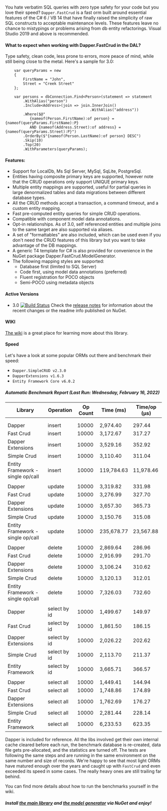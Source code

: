 You hate verbatim SQL queries with zero type safety for your code but you love their speed? ``Dapper.FastCrud`` is a fast orm built around essential features of the C# 6 / VB 14 that have finally raised the simplicity of raw SQL constructs to acceptable maintenance levels. These features leave no chance to mistypings or problems arising from db entity refactorings.
Visual Studio 2019 and above is recommended. 

#### What to expect when working with Dapper.FastCrud in the DAL? 
Type safety, clean code, less prone to errors, more peace of mind, while still being close to the metal. Here's a sample for 3.0:
```
    var queryParams = new 
    {
        FirstName = "John",
        Street = "Creek Street"
    };

    var persons = dbConnection.Find<Person>(statement => statement
        .WithAlias("person")
        .Include<Address>(join => join.InnerJoin()
                                      .WithAlias("address"))
        .Where($@"
           {nameof(Person.FirstName):of person} = {nameof(queryParams.FirstName):P} 
           AND {nameof(Address.Street):of address} = {nameof(queryParams.Street):P}")  
        .OrderBy($"{nameof(Person.LastName):of person} DESC")  
        .Skip(10)  
        .Top(20)  
        .WithParameters(queryParams);
```

#### Features:
- Support for LocalDb, Ms Sql Server, MySql, SqLite, PostgreSql.
- Entities having composite primary keys are supported, however note that the CRUD operations only support UNIQUE primary keys.
- Multiple entity mappings are supported, useful for partial queries in large denormalized tables and data migrations between different database types.
- All the CRUD methods accept a transaction, a command timeout, and a custom entity mapping.
- Fast pre-computed entity queries for simple CRUD operations.
- Compatible with component model data annotations.
- Opt-in relationships. As of 3.0, self referenced entities and multiple joins to the same target are also supported via aliases.
- A set of "formattables" are also included, which can be used even if you don't need the CRUD features of this library but you want to take advantage of the DB mappings.
- A generic T4 template for C# is also provided for convenience in the NuGet package Dapper.FastCrud.ModelGenerator.
- The following mapping styles are supported:
  - Database first (limited to SQL Server)
  - Code first, using model data annotations (preferred)
  - Fluent registration for POCO objects
  - Semi-POCO using metadata objects


#### Active Versions
- 3.0 [![Build Status](https://moonstorm.visualstudio.com/FastCrud/_apis/build/status/Release%20Branch%20Build%20Pipeline?repoName=MoonStorm%2FFastCrud&branchName=release)](https://moonstorm.visualstudio.com/FastCrud/_build/latest?definitionId=10&repoName=MoonStorm%2FFastCrud&branchName=release)
Check the [release notes](https://github.com/MoonStorm/FastCrud/wiki/Release-notes) for information about the recent changes or the readme info published on NuGet. 

#### WIKI
[The wiki](https://github.com/MoonStorm/FastCrud/wiki) is a great place for learning more about this library.


#### Speed
Let's have a look at some popular ORMs out there and benchmark their speed:  

- ``Dapper.SimpleCRUD v2.3.0``
- ``DapperExtensions v1.6.3 ``
- ``Entity Framework Core v6.0.2`` 

##### Automatic Benchmark Report (Last Run: Wednesday, February 16, 2022)

|  Library   |  Operation | Op Count |Time (ms) | Time/op (μs) |
|------------|------------|----------|----------|--------------|
| <a name="new_entry_marker"/> |
||||||
| Dapper | insert | 10000 | 2,974.40 | 297.44 |
| Fast Crud | insert | 10000 | 3,172.67 | 317.27 |
| Dapper Extensions | insert | 10000 | 3,529.16 | 352.92 |
| Simple Crud | insert | 10000 | 3,110.40 | 311.04 |
| Entity Framework - single op/call | insert | 10000 | 119,784.63 | 11,978.46 |
||||||
| Dapper | update | 10000 | 3,319.82 | 331.98 |
| Fast Crud | update | 10000 | 3,276.99 | 327.70 |
| Dapper Extensions | update | 10000 | 3,657.30 | 365.73 |
| Simple Crud | update | 10000 | 3,150.76 | 315.08 |
| Entity Framework - single op/call | update | 10000 | 235,678.77 | 23,567.88 |
||||||
| Dapper | delete | 10000 | 2,869.64 | 286.96 |
| Fast Crud | delete | 10000 | 2,916.99 | 291.70 |
| Dapper Extensions | delete | 10000 | 3,106.24 | 310.62 |
| Simple Crud | delete | 10000 | 3,120.13 | 312.01 |
| Entity Framework - single op/call | delete | 10000 | 7,326.03 | 732.60 |
||||||
| Dapper | select by id | 10000 | 1,499.67 | 149.97 |
| Fast Crud | select by id | 10000 | 1,861.50 | 186.15 |
| Dapper Extensions | select by id | 10000 | 2,026.22 | 202.62 |
| Simple Crud | select by id | 10000 | 2,113.70 | 211.37 |
| Entity Framework | select by id | 10000 | 3,665.71 | 366.57 |
||||||
| Dapper | select all | 10000 | 1,449.41 | 144.94 |
| Fast Crud | select all | 10000 | 1,748.86 | 174.89 |
| Dapper Extensions | select all | 10000 | 1,762.69 | 176.27 |
| Simple Crud | select all | 10000 | 2,281.44 | 228.14 |
| Entity Framework | select all | 10000 | 6,233.53 | 623.35 |

Dapper is included for reference. All the libs involved get their own internal cache cleared before each run, the benchmark database is re-created, data file gets pre-allocated, and the statistics are turned off.
The tests are following the same steps and are running in the same environment on the same number and size of records.
We're happy to see that most light ORMs have matured enough over the years and caught up with ``FastCrud`` and even exceeded its speed in some cases. 
The really heavy ones are still trailing far behind.

You can find more details about how to run the benchmarks yourself in the wiki.

##### Install [the main library](https://www.nuget.org/packages/Dapper.FastCrud/) and [the model generator](https://www.nuget.org/packages/Dapper.FastCrud.ModelGenerator/) via NuGet and enjoy!

